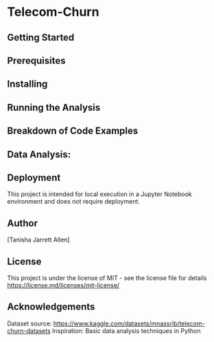 # Telecom-Churn


## Getting Started

## Prerequisites


## Installing


## Running the Analysis


## Breakdown of Code Examples


## Data Analysis:


## Deployment
This project is intended for local execution in a Jupyter Notebook environment and does not require deployment.

## Author
[Tanisha Jarrett Allen]

## License
This project is under the license of MIT - see the license file for details https://license.md/licenses/mit-license/

## Acknowledgements
Dataset source: https://www.kaggle.com/datasets/mnassrib/telecom-churn-datasets 
Inspiration: Basic data analysis techniques in Python
